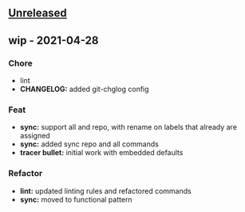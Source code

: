 <a name="unreleased"></a>
## [Unreleased]


<a name="wip"></a>
## wip - 2021-04-28
### Chore
- lint
- **CHANGELOG:** added git-chglog config

### Feat
- **sync:** support all and repo, with rename on labels that already are assigned
- **sync:** added sync repo and all commands
- **tracer bullet:** initial work with embedded defaults

### Refactor
- **lint:** updated linting rules and refactored commands
- **sync:** moved to functional pattern


[Unreleased]: https://github.com/clok/ghlabels/compare/wip...HEAD
